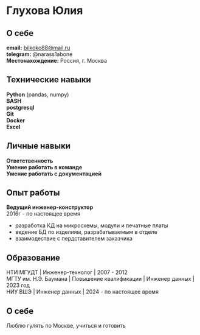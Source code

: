 # Глухова Юлия

## О себе

**email:** bilkoko88@mail.ru  
**telegram:** @narass1abone  
**Местонахождение:** Россия, г. Москва  

## Технические навыки 

**Python** (pandas, numpy)  
**BASH**  
**postgresql**  
**Git**  
**Docker**  
**Excel**

## Личные навыки

**Ответственность**  
**Умение работать в команде**  
**Умение работать с документацией**

## Опыт работы

**Ведущий инженер-конструктор**  
2016г - по настоящее время
- разработка КД на микросхемы, модули и печатные платы
- ведение БД по изделиям, разрабатываемым в отделе
- взаимодествие с пердставителем заказчика

## Образование

НТИ МГУДТ | Инженер-технолог | 2007 - 2012  
МГТУ им. Н.Э. Баумана | Повышение квалификации | Инженер данных  | 2023 год  
НИУ ВШЭ | Инженер данных | 2024 - по настоящее время 

## О себе

Люблю гулять по Москве, учиться и готовить
